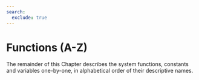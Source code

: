 ```yaml
---
search:
  exclude: true
---
```


<h1 class="heading"><span class="name">Functions (A-Z)</span></h1>

The remainder of this Chapter describes the system functions, constants and variables one-by-one, in alphabetical order of their descriptive names.
